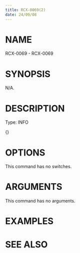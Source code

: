 ```yaml
---
title: RCX-0069(2)
date: 24/09/08
---
```


# NAME

RCX-0069 - RCX-0069

# SYNOPSIS

N/A.

# DESCRIPTION

Type: INFO

{}

# OPTIONS

This command has no switches.

# ARGUMENTS

This command has no arguments.

# EXAMPLES

# SEE ALSO
